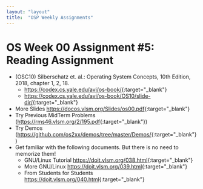 ```yaml
---
layout: "layout"
title:  "OSP Weekly Assignments"
---
```


# OS Week 00 Assignment #5: Reading Assignment

* (OSC10) Silberschatz et. al.: Operating System Concepts, 10th Edition, 2018, chapter 1, 2, 18.
  * <https://codex.cs.yale.edu/avi/os-book/>{:target="_blank"}
  * <https://codex.cs.yale.edu/avi/os-book/OS10/slide-dir/>{:target="_blank"}
* More Slides <https://docos.vlsm.org/Slides/os00.pdf>{:target="_blank"}
* Try Previous MidTerm Problems (<https://rms46.vlsm.org/2/195.pdf>{:target="_blank"})
* Try Demos (<https://github.com/os2xx/demos/tree/master/Demos/>{:target="_blank"})
* Get familiar with the following documents. But there is no need to memorize them!
  * GNU/Linux Tutorial <https://doit.vlsm.org/038.html>{:target="_blank"}
  * More GNU/Linux <https://doit.vlsm.org/039.html>{:target="_blank"}
  * From Students for Students <https://doit.vlsm.org/040.html>{:target="_blank"}

<br id="endofpage"><br>

